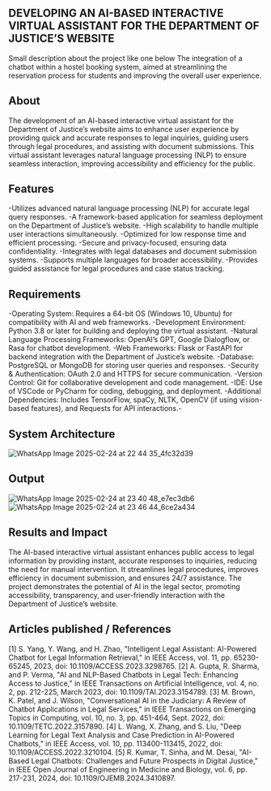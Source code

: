 ## DEVELOPING AN AI-BASED INTERACTIVE VIRTUAL ASSISTANT FOR THE DEPARTMENT OF JUSTICE’S WEBSITE
Small description about the project like one below
The integration of a chatbot within a hostel booking system, aimed at streamlining the reservation process for students and improving the overall user experience.

## About
The development of an AI-based interactive virtual assistant for the Department of Justice’s website aims to enhance user experience by providing quick and accurate responses to legal inquiries, guiding users through legal procedures, and assisting with document submissions. This virtual assistant leverages natural language processing (NLP) to ensure seamless interaction, improving accessibility and efficiency for the public.

## Features
-Utilizes advanced natural language processing (NLP) for accurate legal query responses.
-A framework-based application for seamless deployment on the Department of Justice’s website.
-High scalability to handle multiple user interactions simultaneously.
-Optimized for low response time and efficient processing.
-Secure and privacy-focused, ensuring data confidentiality.
-Integrates with legal databases and document submission systems.
-Supports multiple languages for broader accessibility.
-Provides guided assistance for legal procedures and case status tracking.

## Requirements
-Operating System: Requires a 64-bit OS (Windows 10, Ubuntu) for compatibility with AI and web frameworks.
-Development Environment: Python 3.8 or later for building and deploying the virtual assistant.
-Natural Language Processing Frameworks: OpenAI’s GPT, Google Dialogflow, or Rasa for chatbot development.
-Web Frameworks: Flask or FastAPI for backend integration with the Department of Justice’s website.
-Database: PostgreSQL or MongoDB for storing user queries and responses.
-Security & Authentication: OAuth 2.0 and HTTPS for secure communication.
-Version Control: Git for collaborative development and code management.
-IDE: Use of VSCode or PyCharm for coding, debugging, and deployment.
-Additional Dependencies: Includes TensorFlow, spaCy, NLTK, OpenCV (if using vision-based features), and Requests for API interactions.-

## System Architecture

![WhatsApp Image 2025-02-24 at 22 44 35_4fc32d39](https://github.com/user-attachments/assets/3f49a6f6-bff9-467a-98f5-34e93190bd39)



## Output

![WhatsApp Image 2025-02-24 at 23 40 48_e7ec3db6](https://github.com/user-attachments/assets/31c985bd-7e33-46e4-a717-edde6972308c)
![WhatsApp Image 2025-02-24 at 23 46 44_6ce2a434](https://github.com/user-attachments/assets/bf448153-27ec-4e3c-8ef9-cf4e82136ae9)


## Results and Impact
The AI-based interactive virtual assistant enhances public access to legal information by providing instant, accurate responses to inquiries, reducing the need for manual intervention. It streamlines legal procedures, improves efficiency in document submission, and ensures 24/7 assistance. The project demonstrates the potential of AI in the legal sector, promoting accessibility, transparency, and user-friendly interaction with the Department of Justice’s website.


## Articles published / References
[1] S. Yang, Y. Wang, and H. Zhao, "Intelligent Legal Assistant: AI-Powered Chatbot for Legal Information Retrieval," in IEEE Access, vol. 11, pp. 65230-65245, 2023, doi: 10.1109/ACCESS.2023.3298765.
[2] A. Gupta, R. Sharma, and P. Verma, "AI and NLP-Based Chatbots in Legal Tech: Enhancing Access to Justice," in IEEE Transactions on Artificial Intelligence, vol. 4, no. 2, pp. 212-225, March 2023, doi: 10.1109/TAI.2023.3154789.
[3] M. Brown, K. Patel, and J. Wilson, "Conversational AI in the Judiciary: A Review of Chatbot Applications in Legal Services," in IEEE Transactions on Emerging Topics in Computing, vol. 10, no. 3, pp. 451-464, Sept. 2022, doi: 10.1109/TETC.2022.3157890. 
[4] L. Wang, X. Zhang, and S. Liu, "Deep Learning for Legal Text Analysis and Case Prediction in AI-Powered Chatbots," in IEEE Access, vol. 10, pp. 113400-113415, 2022, doi: 10.1109/ACCESS.2022.3210104.
[5] R. Kumar, T. Sinha, and M. Desai, "AI-Based Legal Chatbots: Challenges and Future Prospects in Digital Justice," in IEEE Open Journal of Engineering in Medicine and Biology, vol. 6, pp. 217-231, 2024, doi: 10.1109/OJEMB.2024.3410897.





